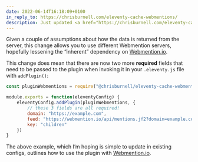 ```yaml
---
date: 2022-06-14T16:18:09+0100
in_reply_to: https://chrisburnell.com/eleventy-cache-webmentions/
description: Just updated <a href="https://chrisburnell.com/eleventy-cache-webmentions/">eleventy-cache-webmentions</a> to version <samp>0.2.0</samp>, a shallow first attempt at making the package work with any Webmention server, not just <a href="https://webmention.io">Webmention.io</a>.
---
```


Given a couple of assumptions about how the data is returned from the server, this change allows you to use different Webmention servers, hopefully lessening the <q>inherent</q> dependency on [Webmention.io](https://webmention.io).

This change does mean that there are now two more **required** fields that need to be passed to the plugin when invoking it in your `.eleventy.js` file with `addPlugin()`:

```javascript
const pluginWebmentions = require("@chrisburnell/eleventy-cache-webmentions")

module.exports = function(eleventyConfig) {
	eleventyConfig.addPlugin(pluginWebmentions, {
		// these 3 fields are all required!
		domain: "https://example.com",
		feed: "https://webmention.io/api/mentions.jf2?domain=example.com&token=${process.env.WEBMENTION_IO_TOKEN}&per-page=9001",
		key: "children"
	})
}
```

The above example, which I’m hoping is simple to update in existing configs, outlines how to use the plugin with [Webmention.io](https://webmention.io).
